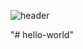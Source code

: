 ![header](https://capsule-render.vercel.app/api?type=egg&color=auto&height=300&section=header&text=My%20First%20Repo!&fontSize=90)

"# hello-world" 
